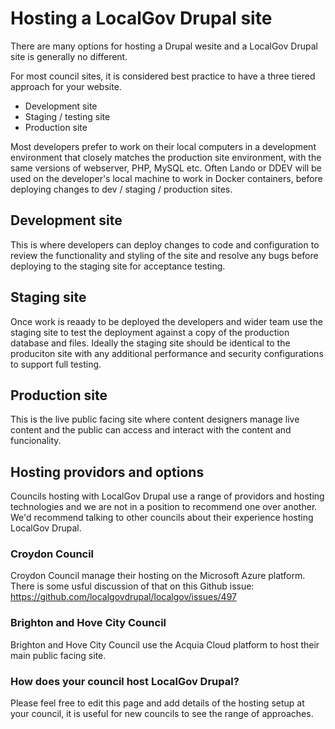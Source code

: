 # Hosting a LocalGov Drupal site

There are many options for hosting a Drupal wesite and a LocalGov Drupal site is
generally no different.

For most council sites, it is considered best practice to have a three tiered
approach for your website.

 - Development site
 - Staging / testing site
 - Production site

Most developers prefer to work on their local computers in a development
environment that closely matches the production site environment, with the same
versions of webserver, PHP, MySQL etc. Often Lando or DDEV will be used on the
developer's local machine to work in Docker containers, before deploying changes
to dev / staging / production sites.

## Development site

This is where developers can deploy changes to code and configuration to review
the functionality and styling of the site and resolve any bugs before deploying
to the staging site for acceptance testing.

## Staging site

Once work is reaady to be deployed the developers and wider team use the staging
site to test the deployment against a copy of the production database and files.
Ideally the staging site should be identical to the produciton site with any
additional performance and security configurations to support full testing.

## Production site

This is the live public facing site where content designers manage live content
and the public can access and interact with the content and funcionality.

## Hosting providors and options

Councils hosting with LocalGov Drupal use a range of providors and hosting
technologies and we are not in a position to recommend one over another.
We'd recommend talking to other councils about their experience hosting
LocalGov Drupal.

### Croydon Council

Croydon Council manage their hosting on the Microsoft Azure platform. There is
some usful discussion of that on this Github issue:
https://github.com/localgovdrupal/localgov/issues/497

### Brighton and Hove City Council

Brighton and Hove City Council use the Acquia Cloud platform to host their main
public facing site.

### How does your council host LocalGov Drupal?

Please feel free to edit this page and add details of the hosting setup at your
council, it is useful for new councils to see the range of approaches.
